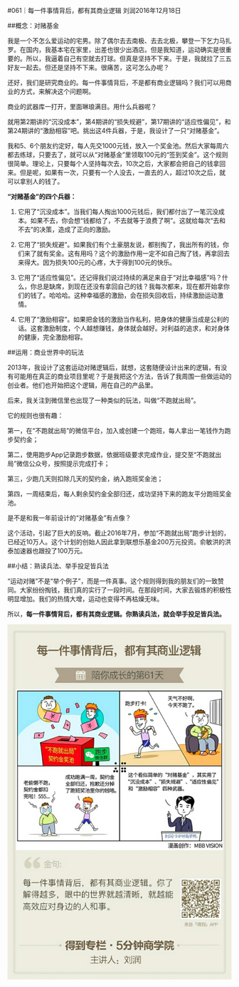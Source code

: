 #061｜每一件事情背后，都有其商业逻辑
刘润2016年12月18日

##概念：对赌基金

我是一个不怎么爱运动的宅男。除了偶尔去去南极、去去北极，攀登一下乞力马扎罗。在国内，我基本宅在家里，出差也很少出酒店。但是我知道，运动确实是很重要的。所以，我逼着自己有空就去打球。但真是坚持不下来。于是，我就拉了三五好友一起去。但还是坚持不下来。很痛苦，这可怎么办呢？

还好，我们是研究商业的。每一件事情背后，不是都有商业逻辑吗？我们可以用商业的方式，来解决这个问题啊。

商业的武器库一打开，里面琳琅满目。用什么兵器呢？

就用第2期讲的“沉没成本”，第4期讲的“损失规避”，第17期讲的“适应性偏见”，和第24期讲的“激励相容”吧。挑出这4件兵器，于是，我设计了一只“对赌基金”。

我和5、6个朋友约定好，每人先交1000元钱，放入一个奖金池。然后大家每周六都去练球，只要去了，就可以从“对赌基金”里领取100元的“签到奖金”。这个规则很简单。理论上，只要每个人坚持每次去，10次之后，大家都会把自己的钱拿回来。但是呢，如果有一次，只要有一个人没去，一直去的人，超过10次之后，就可以拿别人的钱了。

**“对赌基金”的四个兵器：**

1. 它用了“沉没成本”。当我们每人掏出1000元钱后，我们都付出了一笔沉没成本。如果不去，你会想“钱都给了，不去就等于浪费了啊”。这就给每次“去和不去”的决策，造成了正向的激励。

2. 它用了“损失规避”。如果我们有个土豪朋友说，都别掏了，我出所有的钱，你们来了就有奖金。这有用吗？这个的激励作用一定不如自己掏了钱，再拿回去来得大。因为损失100元的心疼，大于得到100元的快乐。

3. 它用了“适应性偏见”。还记得我们说过持续的满足来自于“对比幸福感”吗？什么，你总是缺席，到现在还没有拿回自己的钱？我每次都来，现在都开始拿你们的钱了。哈哈哈。这种幸福感的激励，会在损失回收后，持续激励运动激情。

4. 它用了“激励相容”。如果把金钱的激励当作私利，把身体的健康当成是公利的话。这套激励制度，个人越想赚钱，身体就会越好。对利益的追求，和对身体的健康，完全激励相容。

##运用：商业世界中的玩法

2013年，我设计了这套运动对赌逻辑后，就想，这套随便设计出来的逻辑，有没有可能用在真正的商业项目里呢？于是我把这个方法，告诉了我周围一些做运动的创业者。他们也开始把这个逻辑，用在自己的产品里。

后来，我关注到微信里也出现了一种类似的玩法，叫做“不跑就出局”。

它的规则也很有趣：

第一，在“不跑就出局”的微信平台，加入或创建一个跑班，每人拿出一笔钱作为跑步契约金；

第二，使用跑步App记录跑步数据，依据班级要求完成作业，提交至“不跑就出局”微信公众号，按照提示完成打卡；

第三，少跑几天则扣除几天的契约金，纳入跑班奖金池；

第四，一周结束后，每人剩余契约金全部归还，成功坚持下来的跑友平分跑班奖金池。

是不是和我一年前设计的“对赌基金”有点像？

这个活动，引起了巨大的反响。截止2016年7月，参加“不跑就出局”跑步计划的，已经近10万人。这个计划的创始人因此拿到联想乐基金200万元投资。俞敏洪的洪泰加速器也跟投了100万元。

##小结：熟读兵法、举手投足皆兵法

“运动对赌”不是“举个例子”，而是一件真事。这个规则得到我的朋友们的一致赞同。大家纷纷掏钱，我们真的实行了一段时间。在那段时间，大家去锻炼的积极性明显增加。我们的热情大增，运动也变得不再枯燥无味。

所以，**每一件事情背后，都有其商业逻辑。你熟读兵法，就会举手投足皆兵法。**

![](./_image/2017-08-05-16-37-53.jpg)
